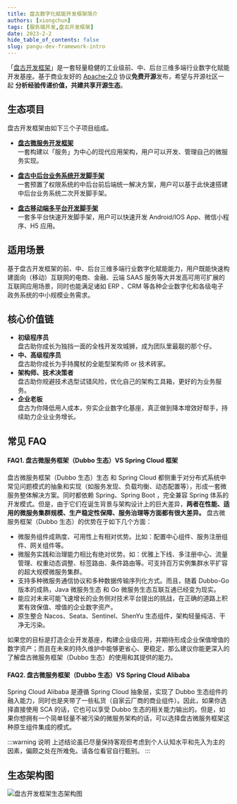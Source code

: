 ```yaml
---
title: 盘古数字化赋能开发框架简介
authors: [xiongchun]
tags: [服务端开发,盘古开发框架]
date: 2023-2-2
hide_table_of_contents: false
slug: pangu-dev-framework-intro
---
```


「[盘古开发框架](https://pulanos.gitee.io/pangu-framework)」是一套轻量稳健的工业级前、中、后台三维多端行业数字化赋能开发基座。基于商业友好的 [Apache-2.0](https://www.apache.org/licenses/LICENSE-2.0) 协议**免费开源**发布，希望与开源社区一起 **分析经验传递价值，共建共享开源生态**。

<!--truncate-->

## 生态项目
盘古开发框架由如下三个子项目组成。

- [**盘古微服务开发框架**](https://pulanos.gitee.io/pangu-framework/docs/intro)  
一套构建以「服务」为中心的现代应用架构，用户可以开发、管理自己的微服务实现。

- [**盘古中后台业务系统开发脚手架**](https://pulanos.gitee.io/pangu-framework/admin/intro)  
一套预置了权限系统的中后台前后端统一解决方案，用户可以基于此快速搭建中后台业务系统二次开发脚手架。

- [**盘古移动端多平台开发脚手架**](https://pulanos.gitee.io/pangu-framework/app/intro)  
一套多平台快速开发脚手架，用户可以快速开发 Android/IOS App、微信小程序、H5 应用。

## 适用场景
基于盘古开发框架的前、中、后台三维多端行业数字化赋能能力，用户既能快速构建面向（移动）互联网的电商、金融、云端 SAAS 服务等大并发高可用可扩展的互联网应用场景，同时也能满足诸如 ERP 、CRM 等各种企业数字化和各级电子政务系统的中小规模业务需求。

## 核心价值链
- **初级程序员**  
  盘古助你成长为独挡一面的全栈开发攻城狮，成为团队里最靓的那个仔。
- **中、高级程序员**  
  盘古助你成长为手持魔杖的全能型架构师 or 技术砖家。
- **架构师、技术决策者**  
  盘古助你规避技术选型试错风险，优化自己的架构工具箱，更好的为业务服务。
- **企业老板**  
  盘古为你降低用人成本，夯实企业数字化基座，真正做到降本增效好帮手，持续助力企业业务增长。

## 常见 FAQ
#### FAQ1. 盘古微服务框架（Dubbo 生态）VS Spring Cloud 框架

盘古微服务框架（Dubbo 生态）生态 和 Spring Cloud 都侧重于对分布式系统中常见问题模式的抽象和实现（如服务发现、负载均衡、动态配置等），形成一套微服务整体解决方案。同时都依赖 Spring、Spring Boot ，完全兼容 Spring 体系的开发模式。但是，由于它们在诞生背景与架构设计上的巨大差异，**两者在性能、适用的微服务集群规模、生产稳定性保障、服务治理等方面都有很大差异。** 盘古微服务框架（Dubbo 生态）的优势在于如下几个方面：

  - 微服务组件成熟度、可用性上有相对优势。比如：配置中心组件、服务注册组件、网关组件等。
  - 微服务实践和治理能力相比有绝对优势。如：优雅上下线、多注册中心、流量管理、权重动态调整、标签路由、条件路由等。可支持百万实例集群水平扩容的超大规模微服务集群。
  - 支持多种微服务通信协议和多种数据传输序列化方式。而且，随着 Dubbo-Go 版本的成熟，Java 微服务生态 和 Go 微服务生态互联互通已经变为现实。
  - 能应对未来可能飞速增长的业务侧对技术平台提出的挑战，在正确的道路上积累有效保值、增值的企业数字资产。
  - 原生整合 Nacos、Seata、Sentinel、ShenYu 生态组件，架构轻量纯洁、干净无污染。

如果您的目标是打造企业开发基座，构建企业级应用，并期待形成企业保值增值的数字资产；而且在未来的持久维护中能够更省心、更稳定，那么建议你能更深入的了解盘古微服务框架（Dubbo 生态）的使用和其提供的能力。

#### FAQ2. 盘古微服务框架（Dubbo 生态）VS Spring Cloud Alibaba
Spring Cloud Alibaba 是遵循 Spring Cloud 抽象层，实现了 Dubbo 生态组件的融入能力，同时也是夹带了一些私货（自家云厂商的商业组件）。因此，如果你选择直接使用 SCA 的话，它也可以享受 Dubbo 生态的相关能力输出的。但是，如果你想拥有一个简单轻量不被污染的微服务架构的话，可以选择盘古微服务框架这种原生组件集成的模式。

:::warning 说明
上述结论虽已尽量保持客观但考虑到个人认知水平和先入为主的因素，偏颇之处在所难免。请各位看官自行甄别。
:::

## 生态架构图

![盘古开发框架生态架构图](/resources/doc/34-pangu-framework.png "盘古开发框架生态架构图")